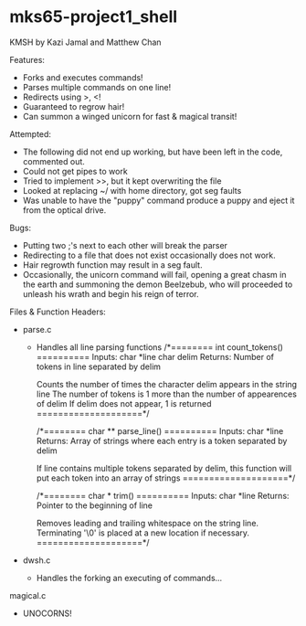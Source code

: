 # mks65-project1_shell
KMSH
by Kazi Jamal and Matthew Chan

Features:
- Forks and executes commands!
- Parses multiple commands on one line!
- Redirects using >, <!
- Guaranteed to regrow hair!
- Can summon a winged unicorn for fast & magical transit!

Attempted:
- The following did not end up working, but have been left in the code, commented out.
- Could not get pipes to work
- Tried to implement >>, but it kept overwriting the file
- Looked at replacing ~/ with home directory, got seg faults
- Was unable to have the "puppy" command produce a puppy and eject it from the optical drive.

Bugs:
- Putting two ;'s next to each other will break the parser
- Redirecting to a file that does not exist occasionally does not work.
- Hair regrowth function may result in a seg fault.
- Occasionally, the unicorn command will fail, opening a great chasm in the earth and summoning the demon Beelzebub, who will proceeded to unleash his wrath and begin his reign of terror.
	
Files & Function Headers:
- parse.c
  - Handles all line parsing functions
	/*======== int count_tokens() ==========
	Inputs:  char *line
        	  char delim 
	Returns: Number of tokens in line separated by delim

	Counts the number of times the character delim appears in the
	 string line
	The number of tokens is 1 more than the number of appearences 
	of delim
	If delim does not appear, 1 is returned
	====================*/

	/*======== char ** parse_line() ==========
	Inputs:  char *line 
	Returns: Array of strings where each entry is a token 
	separated by delim

	If line contains multiple tokens separated by delim, this 
	function will put each token into an array of strings
	====================*/

	/*======== char * trim() ==========
	Inputs:  char *line 
	Returns: Pointer to the beginning of line

	Removes leading and trailing whitespace on the string line.
	Terminating '\0' is placed at a new location if necessary.
	====================*/

- dwsh.c
  - Handles the forking an executing of commands...

magical.c
- UNOCORNS!	